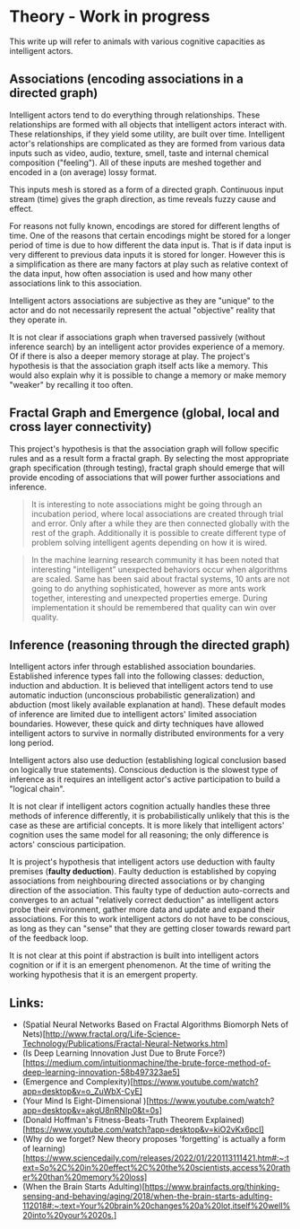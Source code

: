 # Theory - Work in progress
This write up will refer to animals with various cognitive capacities as intelligent actors.

## Associations (encoding associations in a directed graph)
Intelligent actors tend to do everything through relationships. These relationships are formed with all objects that intelligent actors interact with. These relationships, if they yield some utility, are built over time. Intelligent actor's relationships are complicated as they are formed from various data inputs such as video, audio, texture, smell, taste and internal chemical composition ("feeling"). All of these inputs are meshed together and encoded in a (on average) lossy format.
 
This inputs mesh is stored as a form of a directed graph. Continuous input stream (time) gives the graph direction, as time reveals fuzzy cause and effect.

For reasons not fully known, encodings are stored for different lengths of time. One of the reasons that certain encodings might be stored for a longer period of time is due to how different the data input is. That is if data input is very different to previous data inputs it is stored for longer. However this is a simplification as there are many factors at play such as relative context of the data input, how often association is used and how many other associations link to this association. 

Intelligent actors associations are subjective as they are "unique" to the actor and do not necessarily represent the actual "objective" reality that they operate in.
 
It is not clear if associations graph when traversed passively (without inference search) by an intelligent actor provides experience of a memory. Of if there is also a deeper memory storage at play. The project's hypothesis is that the association graph itself acts like a memory. This would also explain why it is possible to change a memory or make memory "weaker" by recalling it too often. 

## Fractal Graph and Emergence (global, local and cross layer connectivity)
This project's hypothesis is that the association graph will follow specific rules and as a result form a fractal graph. By selecting the most appropriate graph specification (through testing), fractal graph should emerge that will provide encoding of associations that will power further associations and inference.

> It is interesting to note associations might be going through an incubation period, where local associations are created through trial and error. Only after a while they are then connected globally with the rest of the graph. Additionally it is possible to create different type of problem solving intelligent agents depending on how it is wired.
 
> In the machine learning research community it has been noted that interesting "intelligent” unexpected behaviors occur when algorithms are scaled. Same has been said about fractal systems, 10 ants are not going to do anything sophisticated, however as more ants work together, interesting and unexpected properties emerge. During implementation it should be remembered that quality can win over quality.

## Inference (reasoning through the directed graph)
Intelligent actors infer through established association boundaries. Established inference types fall into the following classes: deduction, induction and abduction. It is believed that intelligent actors tend to use automatic induction (unconscious probabilistic generalization) and abduction (most likely available explanation at hand). These default modes of inference are limited due to intelligent actors' limited association boundaries. However, these quick and dirty techniques have allowed intelligent actors to survive in normally distributed environments for a very long period.
 
Intelligent actors also use deduction (establishing logical conclusion based on logically true statements). Conscious deduction is the slowest type of inference as it requires an intelligent actor's active participation to build a "logical chain".
 
It is not clear if intelligent actors cognition actually handles these three methods of inference differently, it is probabilistically unlikely that this is the case as these are artificial concepts. It is more likely that intelligent actors' cognition uses the same model for all reasoning; the only difference is actors' conscious participation.

It is project's hypothesis that intelligent actors use deduction with faulty premises (**faulty deduction**). Faulty deduction is established by copying associations from neighbouring directed associations or by changing direction of the association. This faulty type of deduction auto-corrects and converges to an actual "relatively correct deduction" as intelligent actors probe their environment, gather more data and update and expand their associations. For this to work intelligent actors do not have to be conscious, as long as they can "sense" that they are getting closer towards reward part of the feedback loop.

It is not clear at this point if abstraction is built into intelligent actors cognition or if it is an emergent phenomenon. At the time of writing the working hypothesis that it is an emergent property.

## Links:
* (Spatial Neural Networks Based on Fractal Algorithms
Biomorph Nets of Nets)[http://www.fractal.org/Life-Science-Technology/Publications/Fractal-Neural-Networks.htm]
* (Is Deep Learning Innovation Just Due to Brute Force?)[https://medium.com/intuitionmachine/the-brute-force-method-of-deep-learning-innovation-58b497323ae5]
* (Emergence and Complexity)[https://www.youtube.com/watch?app=desktop&v=o_ZuWbX-CyE]
* (Your Mind Is Eight-Dimensional )[https://www.youtube.com/watch?app=desktop&v=akgU8nRNIp0&t=0s]
* (Donald Hoffman's Fitness-Beats-Truth Theorem Explained)[https://www.youtube.com/watch?app=desktop&v=kiO2vKx6pcI]
* (Why do we forget? New theory proposes 'forgetting' is actually a form of learning)[https://www.sciencedaily.com/releases/2022/01/220113111421.htm#:~:text=So%2C%20in%20effect%2C%20the%20scientists,access%20rather%20than%20memory%20loss]
 * (When the Brain Starts Adulting)[https://www.brainfacts.org/thinking-sensing-and-behaving/aging/2018/when-the-brain-starts-adulting-112018#:~:text=Your%20brain%20changes%20a%20lot,itself%20well%20into%20your%2020s.]
 
 


